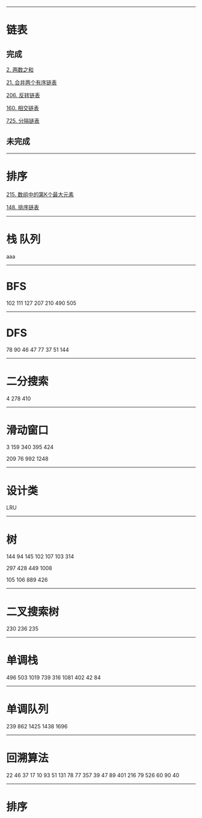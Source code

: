 

----------------------------
# 链表

## 完成
[2. 两数之和](https://leetcode-cn.com/problems/add-two-numbers/)

[21. 合并两个有序链表](https://leetcode-cn.com/problems/merge-two-sorted-lists/)

[206. 反转链表](https://leetcode-cn.com/problems/reverse-linked-list/)

[160. 相交链表](https://leetcode-cn.com/problems/intersection-of-two-linked-lists/)

[725. 分隔链表](https://leetcode-cn.com/problems/split-linked-list-in-parts/)

## 未完成


[]()

[]()

[]()



----------------------------
# 排序
[215. 数组中的第K个最大元素](https://leetcode-cn.com/problems/kth-largest-element-in-an-array/)


[148. 排序链表](https://leetcode-cn.com/problems/sort-list/)

[]()

[]()

[]()

[]()

[]()

[]()

[]()

[]()

[]()

[]()

[]()



----------------------------
# 栈 队列

aaa


----------------------------
# BFS

102
111
127
207
210
490
505


----------------------------
# DFS

78
90
46
47
77
37
51
144





----------------------------
# 二分搜索

4
278
410




----------------------------
# 滑动窗口

3
159
340
395
424

209
76
992
1248



----------------------------
# 设计类

LRU


----------------------------
# 树

144
94
145
102
107
103
314


297
428
449
1008

105
106
889
426



----------------------------
# 二叉搜索树

230
236
235




----------------------------
# 单调栈 

496
503
1019
739
316
1081
402
42
84



----------------------------
# 单调队列

239
862
1425
1438
1696

----------------------------
# 回溯算法

22
46
37
17
10
93
51
131
78
77
357
39
47
89
401
216
79
526
60
90
40






----------------------------
# 排序